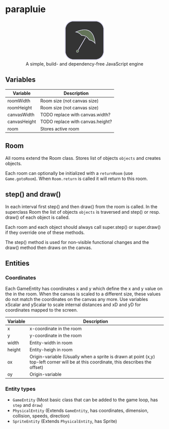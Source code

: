 # parapluie

<p align="center">
<img src="parapluie.svg" width="25%">
<br>
A simple, build- and dependency-free JavaScript engine
</p>


## Variables

| Variable     | Description                      |
| ------------ | -------------------------------- |
| roomWidth    | Room size (not canvas size)      |
| roomHeight   | Room size (not canvas size)      |
| canvasWidth  | TODO replace with canvas.width?  |
| canvasHeight | TODO replace with canvas.height? |
| room         | Stores active room               |

## Room

All rooms extend the Room class. Stores list of objects `objects` and creates
objects.

Each room can optionally be initialized with a `returnRoom` (use
`Game.gotoRoom`). When `Room.return` is called it will return to this room.

## step() and draw()

In each interval first step() and then draw() from the room is called. In the
superclass Room the list of objects `objects` is traversed and step() or resp.
draw() of each object is called.

Each room and each object should always call super.step() or super.draw() if
they override one of these methods.

The step() method is used for non-visible functional changes and the draw()
method then draws on the canvas.

## Entities

### Coordinates

Each GameEntity has coordinates x and y which define the x and y value on the
in the room.
When the canvas is scaled to a different size, these values do not match the
coordinates on the canvas any more.
Use variables xScalar and yScalar to scale internal distances and xD and yD
for coordinates mapped to the screen.

| Variable | Description                                                                                                                           |
| -------- | ------------------------------------------------------------------------------------------------------------------------------------- |
| x        | x-coordinate in the room                                                                                                              |
| y        | y-coordinate in the room                                                                                                              |
| width    | Entity-width in room                                                                                                                  |
| height   | Entity-heigh in room                                                                                                                  |
| ox       | Origin-variable (Usually when a sprite is drawn at point (x,y) top-left corner will be at this coordinate, this describes the offset) |
| oy       | Origin-variable                                                                                                                       |

### Entity types

* `GameEntity` (Most basic class that can be added to the game loop, has `step` and `draw`)
* `PhysicalEntity` (Extends `GameEntity`, has coordinates, dimension, collision, speeds, direction)
* `SpriteEntity` (Extends `PhysicalEntity`, has Sprite)
